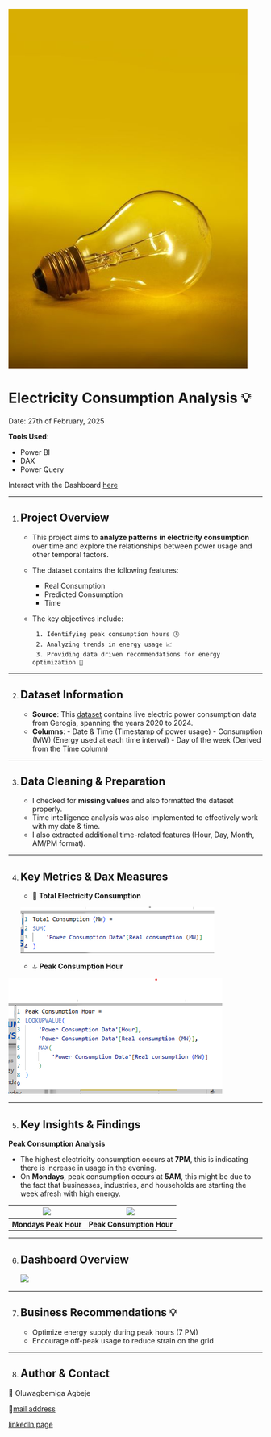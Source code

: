 ![](https://github.com/oluwagbemiga01/Electricity-Consumption/blob/main/Image/lightbulb.jpeg)

# Electricity Consumption Analysis 💡
Date: 27th of February, 2025

**Tools Used**:
- Power BI
- DAX 
- Power Query
  
Interact with the Dashboard [here](https://app.powerbi.com/groups/me/reports/b531e69b-6910-4c0a-b089-fab77ca8507a/4a5a1197b06b70a789ad?experience=power-bi)

---
1. ## Project Overview
   - This project aims to **analyze patterns in electricity consumption** over time and explore the relationships between power usage and other temporal factors.
   - The dataset contains the following features:
        - Real Consumption
        - Predicted Consumption
        - Time
 
   - The key objectives include:
     
          1. Identifying peak consumption hours 🕒  
          2. Analyzing trends in energy usage 📈
          3. Providing data driven recommendations for energy optimization 🧰

---
2. ## Dataset Information
   - **Source**: This [dataset](https://www.kaggle.com/datasets/qubdidata/electric-power-consumption?select=Power+Consumption+Data.csv) contains live electric power consumption data from Gerogia, spanning the years 2020 to 2024.
   - **Columns**:
         - Date & Time (Timestamp of power usage)
         - Consumption (MW) (Energy used at each time interval)
         - Day of the week (Derived from the Time column) 

  ---

  3. ## Data Cleaning & Preparation
      - I checked for **missing values** and also formatted the dataset properly.
      - Time intelligence analysis was also implemented to effectively work with my date & time.
      - I also extracted additional time-related features (Hour, Day, Month, AM/PM format).
    
  ---
  4. ## Key Metrics & Dax Measures
       - 📌 **Total Electricity Consumption**

     ![](https://github.com/oluwagbemiga01/Electricity-Consumption/blob/main/Image/total%20consumption.png)
     
     - 🔝 **Peak Consumption Hour**
     
![](https://github.com/oluwagbemiga01/Electricity-Consumption/blob/main/Image/peak%20consumption%20hour.png)

---

5. ## Key Insights & Findings

  **Peak Consumption Analysis**
  - The highest electricity consumption occurs at **7PM**, this is indicating there is increase in usage in the evening.
  - On **Mondays**, peak consumption occurs at **5AM**, this might be due to the fact that businesses, industries, and households are starting the week afresh with high energy.
    
|  ![](https://github.com/oluwagbemiga01/Electricity-Consumption-Report/blob/main/Image/Mondays%20Peak%20Hour.png)  | ![](https://github.com/oluwagbemiga01/Electricity-Consumption-Report/blob/main/Image/Peak%20hour.png) |
|-------------------------------------------------------------------------------------------------------------------|----------------------------------------------------------------------------------------------------------- |
| **Mondays Peak Hour**                                                                                             |    **Peak Consumption Hour**                                                                               |

---

6. ## Dashboard Overview

   ![](https://github.com/oluwagbemiga01/Electricity-Consumption-Report/blob/main/Image/Dashboard%20overview.png)

---

7. ## Business Recommendations 💡
   - Optimize energy supply during peak hours (7 PM)
   - Encourage off-peak usage to reduce strain on the grid
---

8. ## Author & Contact

👦 Oluwagbemiga Agbeje

📧[mail address](gbemiga100@gmail.com)

[linkedln page](https://www.linkedin.com/in/oluwagbemiga-agbeje/)
